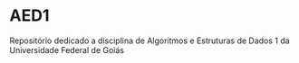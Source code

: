 # AED1
 
Repositório dedicado a disciplina de Algoritmos e Estruturas de Dados 1 da Universidade Federal de Goiás
